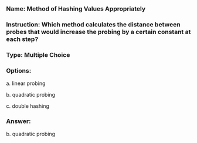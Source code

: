 ### Name: Method of Hashing Values Appropriately ###

### Instruction: Which method calculates the distance between probes that would increase the probing by a certain constant at each step?

### Type: Multiple Choice ###

### Options: ###

a. linear probing

b. quadratic probing

c. double hashing

### Answer: ###

b. quadratic probing

